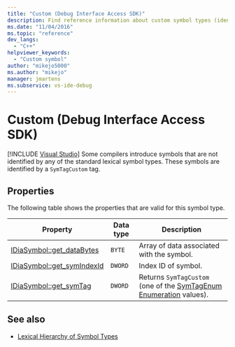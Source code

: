 ```yaml
---
title: "Custom (Debug Interface Access SDK)"
description: Find reference information about custom symbol types (identified with the SymTagCustom tag) in the Visual Studio debug interface access SDK.
ms.date: "11/04/2016"
ms.topic: "reference"
dev_langs:
  - "C++"
helpviewer_keywords:
  - "Custom symbol"
author: "mikejo5000"
ms.author: "mikejo"
manager: jmartens
ms.subservice: vs-ide-debug
---
```

# Custom (Debug Interface Access SDK)

 [!INCLUDE [Visual Studio](~/includes/applies-to-version/vs-windows-only.md)]
Some compilers introduce symbols that are not identified by any of the standard lexical symbol types. These symbols are identified by a `SymTagCustom` tag.

## Properties
 The following table shows the properties that are valid for this symbol type.

|Property|Data type|Description|
|--------------|---------------|-----------------|
|[IDiaSymbol::get_dataBytes](../../debugger/debug-interface-access/idiasymbol-get-databytes.md)|`BYTE`|Array of data associated with the symbol.|
|[IDiaSymbol::get_symIndexId](../../debugger/debug-interface-access/idiasymbol-get-symindexid.md)|`DWORD`|Index ID of symbol.|
|[IDiaSymbol::get_symTag](../../debugger/debug-interface-access/idiasymbol-get-symtag.md)|`DWORD`|Returns `SymTagCustom` (one of the [SymTagEnum Enumeration](../../debugger/debug-interface-access/symtagenum.md) values).|

## See also
- [Lexical Hierarchy of Symbol Types](../../debugger/debug-interface-access/lexical-hierarchy-of-symbol-types.md)